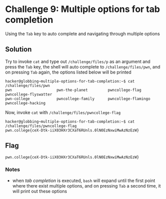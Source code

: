 # Challenge 9: Multiple options for tab completion
Using the `Tab` key to auto complete and navigating through multiple options
## Solution
Try to invoke `cat` and type out `/challenge/files/p` as an argument and press the `Tab` key, the shell will auto complete to `/challenge/files/pwn`, and on pressing `Tab` again, the options listed below will be printed
```
hacker@globbing~multiple-options-for-tab-completion:~$ cat /challenge/files/pwn
pwn                    pwn-the-planet         pwncollege-flag        pwncollege-flyswatter
pwn-college            pwncollege-family      pwncollege-flamingo    pwncollege-hacking
```
Now, invoke `cat` with `/challenge/files/pwncollege-flag`
```
hacker@globbing~multiple-options-for-tab-completion:~$ cat /challenge/files/pwncollege-flag
pwn.college{ceX-Dtk-iiX03HXr3CXaT6RUnls.0lN0EzNxwiMwAzNzEzW}
```
## Flag
`pwn.college{ceX-Dtk-iiX03HXr3CXaT6RUnls.0lN0EzNxwiMwAzNzEzW}`
### Notes
- when _tab completion_ is executed, `bash` will expand until the first point where there exist multiple options, and on pressing `Tab` a second time, it will print out these options